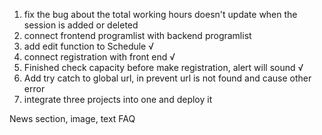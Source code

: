 1. fix the bug about the total working hours doesn't update when the session is added or deleted
2. connect frontend programlist with backend programlist
3. add edit function to Schedule √
4. connect registration with front end √
5. Finished check capacity before make registration, alert will sound √
6. Add try catch to global url, in prevent url is not found and cause other error
7. integrate three projects into one and deploy it

News section, image, text
FAQ